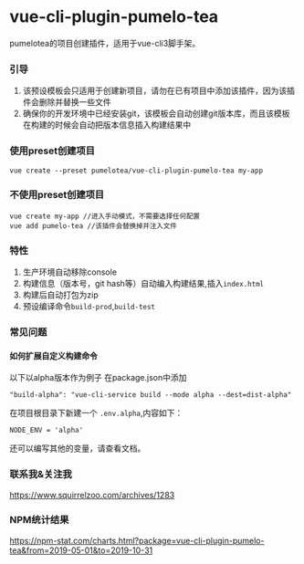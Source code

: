 # vue-cli-plugin-pumelo-tea
pumelotea的项目创建插件，适用于vue-cli3脚手架。

### 引导
1. 该预设模板会只适用于创建新项目，请勿在已有项目中添加该插件，因为该插件会删除并替换一些文件
2. 确保你的开发环境中已经安装git，该模板会自动创建git版本库，而且该模板在构建的时候会自动把版本信息插入构建结果中

### 使用preset创建项目
```
vue create --preset pumelotea/vue-cli-plugin-pumelo-tea my-app
```

### 不使用preset创建项目
```
vue create my-app //进入手动模式，不需要选择任何配置
vue add pumelo-tea //该插件会替换掉并注入文件
```

### 特性
1. 生产环境自动移除console
2. 构建信息（版本号，git hash等）自动编入构建结果,插入`index.html`
3. 构建后自动打包为zip
4. 预设编译命令`build-prod`,`build-test`


### 常见问题

#### 如何扩展自定义构建命令
以下以alpha版本作为例子
在package.json中添加
```
"build-alpha": "vue-cli-service build --mode alpha --dest=dist-alpha"
```
在项目根目录下新建一个
`.env.alpha`,内容如下：  
```
NODE_ENV = 'alpha'
```
还可以编写其他的变量，请查看文档。




### 联系我&关注我

https://www.squirrelzoo.com/archives/1283

### NPM统计结果

https://npm-stat.com/charts.html?package=vue-cli-plugin-pumelo-tea&from=2019-05-01&to=2019-10-31
